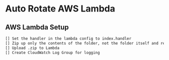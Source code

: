 # Auto Rotate AWS Lambda

## AWS Lambda Setup

```bash
[] Set the handler in the lambda config to index.handler
[] Zip up only the contents of the folder, not the folder itself and rename the zip file exports.zip
[] Upload .zip to Lambda
[] Create CloudWatch Log Group for logging
```
